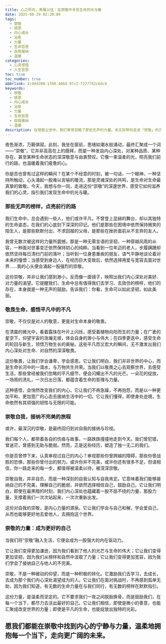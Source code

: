 ```yaml
---
title: 心之所向，素履以往：在崇敬中寻觅生命的光与暖
date: 2025-08-29 02:20:09
tags:
  - 崇敬
  - 感恩
  - 内心成长
  - 治愈
  - 力量
  - 生命哲思
  - 自我接纳
  - 温暖
categories:
  - 心灵感悟
  - 人生哲思
toc: true
toc_number: true
abbrlink: 2c494200-1f08-406d-97c2-f227742c6dc8
keywords:
  - 崇敬
  - 感恩
  - 内心成长
  - 治愈
  - 力量
  - 生命哲思
  - 自我接纳
  - 温暖
description: 在喧嚣尘世中，我们常常忽略了那些无声的力量。本文将带你走进「崇敬」的深邃世界，感受它如何滋养我们的心灵，指引我们发现生命中的光与暖，并最终学会温柔地接纳与珍视自我。这是一场关于内心成长的旅程，愿你我都能从中汲取前行的力量。
---
```


夜色渐浓，万籁俱寂。此刻，我坐在窗前，思绪如潮水般涌动，最终汇聚成一个词——“崇敬”。它并非高高在上的膜拜，而是一种发自内心深处，对某种品质、某种存在、甚至某种生命状态的深深敬意与由衷赞叹。它像一束温柔的光，照亮我们前行的路，也温暖着我们疲惫的心。

你是否也曾有过这样的瞬间？在某个不经意的时刻，被一句话、一个眼神、一种坚持所触动，心头涌起一股难以言喻的暖流，那是灵魂深处的共鸣，是生命对生命最真挚的致敬。今天，我想与你一同，走进这份“崇敬”的深邃世界，感受它如何滋养我们的心灵，指引我们发现生命中的光与暖。

### 那些无声的榜样，点亮前行的路

我们生命中，总会遇到一些人，他们或许平凡，不曾登上显赫的舞台，却以其独特的生命姿态，在我们的心底刻下深深的印记。他们是那些在困境中依然保持微笑的陌生人，是那些默默付出、不求回报的父母，是那些在挫折面前从不言弃的友人。

我曾无数次被这样的力量所震撼。那是一种无需言语的坚韧，一种穿越风雨的从容，一种面对世事变迁依然保持初心的纯粹。当看到一位年迈的老人，步履蹒跚却依然坚持每日清扫门前的落叶；当听到一位身患重疾的朋友，语气平静地谈论着对未来的憧憬；当感受到身边人，在经历巨大变故后，依然选择用爱与宽容去面对世界……我的心头便会涌起一股强烈的崇敬。

这份崇敬，并非让我们感到渺小，反而像一面镜子，映照出我们内心深处对美好、对力量的渴望。它提醒我们，生命中总有值得我们去学习、去效仿的榜样，他们的存在，本身就是一种无声的鼓励，告诉我们：你看，生命可以如此坚韧，如此美丽。

### 敬畏生命，感悟平凡中的不凡

崇敬，不仅仅是对人的敬意，更是对生命本身的敬畏。

在清晨的微光中，看着露珠在叶片上闪烁，感受着植物向阳而生的力量；在广袤的星空下，仰望宇宙的浩瀚无垠，体会自身的渺小与伟大；在四季更迭中，感受生命的轮回与新生，领悟万物生长的奥秘。这些平凡而又宏大的瞬间，无不激发出我们内心深处对生命、对自然的深深敬畏。

这份敬畏，让我们学会谦卑，学会感恩。它让我们明白，我们并非世界的中心，而是生命长河中的一滴水，与万物共生共荣。当我们以敬畏之心去观察世界，去感受生活，那些曾经被我们忽略的平凡细节，便会闪耀出不凡的光芒。一朵花的绽放，一场雨的洗礼，一次日出日落，都蕴含着生命的哲理与力量。

这种感悟，会悄然改变我们的内心。它让我们不再急躁，不再抱怨，而是以一种更加平和、更加宽广的心态去接纳生活中的一切。它让我们懂得，即使身处逆境，生命依然有其顽强的韧性与无限的可能。

### 崇敬自我，接纳不完美的旅程

或许，最深沉的崇敬，是最终回归到对自我的接纳与珍视。

我们每个人，都带着各自的伤痕与故事，一路跌跌撞撞地走到今天。我们曾犯错，曾迷茫，曾感到无助与脆弱。然而，正是这些经历，塑造了独一无二的我们。

你是否曾停下来，认真审视过自己的内心？审视那些你曾跨越的障碍，那些你曾战胜的恐惧，那些你曾付出的努力。或许你并不完美，或许你还有很多不足，但请相信，你一路走来的每一步，都值得被温柔以待，被深深崇敬。

崇敬自我，并非自负，而是一种深刻的自我认知与自我肯定。它意味着我们能够接纳自己的不完美，理解自己的脆弱，并依然选择相信自己，鼓励自己。它让我们明白，即使在最黑暗的时刻，我们内心深处也蕴藏着一股不屈不挠的力量，那股力量，支撑着我们一次次站起来，一次次重新出发。

这份对自我的崇敬，是内心力量的源泉。它让我们学会与自己和解，学会爱自己，从而也能够更好地去爱他人，去拥抱这个世界。

### 崇敬的力量：成为更好的自己

当我们将“崇敬”融入生活，它便会成为一股强大的内在驱动力。

它让我们变得更加谦逊，因为我们看到了他人的光芒与生命的伟大；它让我们变得更加坚韧，因为我们从榜样和自然中汲取了力量；它让我们变得更加宽容，因为我们学会了接纳自己与他人的不完美。

崇敬，不是一种被动的仰望，而是一种积极的转化。它激励我们去学习，去成长，去成为那个我们内心深处渴望成为的人。它让我们在面对挑战时，不再感到孤单无助，因为我们知道，有无数的生命力量在与我们同行，有无数的榜样在默默指引。

这份力量，是温柔而坚定的。它不要求我们一夜之间脱胎换骨，而是鼓励我们，在每一个当下，都尽力去活出最好的自己。它让我们相信，即使是微小的善意，也能汇聚成改变世界的力量；即使是平凡的生命，也能绽放出独特的光彩。

愿我们都能在崇敬中找到内心的宁静与力量，温柔地拥抱每一个当下，走向更广阔的未来。
---